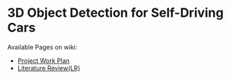 # 3D Object Detection for Self-Driving Cars

Available Pages on wiki:
- [Project Work Plan](https://github.com/CankayaUniversity/ceng-407-408-2020-2021-3D-Object-Detection-for-Self-Driving-Cars/wiki/Project-Work-Plan)
- [Literature Review(LR)](https://github.com/CankayaUniversity/ceng-407-408-2020-2021-3D-Object-Detection-for-Self-Driving-Cars/wiki/Literature-Review(LR))


